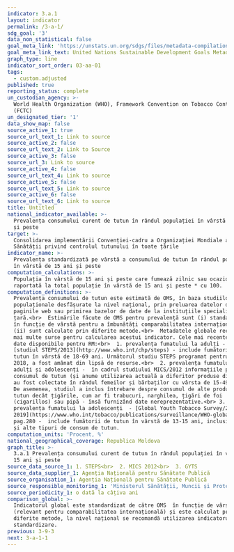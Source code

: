 ```yaml
---
indicator: 3.a.1
layout: indicator
permalink: /3-a-1/
sdg_goal: '3'
data_non_statistical: false
goal_meta_link: 'https://unstats.un.org/sdgs/files/metadata-compilation/Metadata-Goal-3.pdf'
goal_meta_link_text: United Nations Sustainable Development Goals Metadata (PDF 866 KB)
graph_type: line
indicator_sort_order: 03-aa-01
tags:
  - custom.adjusted
published: true
reporting_status: complete
un_custodian_agency: >-
  World Health Organization (WHO), Framework Convention on Tobacco Control
  (FCTC)
un_designated_tier: '1'
data_show_map: false
source_active_1: true
source_url_text_1: Link to source
source_active_2: false
source_url_text_2: Link to Source
source_active_3: false
source_url_3: Link to source
source_active_4: false
source_url_text_4: Link to source
source_active_5: false
source_url_text_5: Link to source
source_active_6: false
source_url_text_6: Link to source
title: Untitled
national_indicator_available: >-
  Prevalența consumului curent de tutun în rândul populației în vârstă de 15 ani
  și peste
target: >-
  Consolidarea implementării Convenției-cadru a Organizației Mondiale a
  Sănătății privind controlul tutunului în toate țările
indicator_name: >-
  Prevalența standardizată pe vârstă a consumului de tutun în rândul populației
  în vârstă de 15 ani și peste
computation_calculations: >-
  Populația în vârstă de 15 ani și peste care fumează zilnic sau ocazional
  raportată la total populație în vârstă de 15 ani și peste * cu 100.
computation_definitions: >-
  Prevalența consumului de tutun este estimată de OMS, în baza studiilor
  populaționale desfășurate la nivel național, prin preluarea datelor de pe
  paginile web sau primirea bazelor de date de la instituțiile specializate din
  țară.<br>  Estimările făcute de OMS pentru prevalență sunt (i) standardizate
  în funcție de vârstă pentru a îmbunătăți comparabilitatea internațională și
  (ii) sunt calculate prin diferite metode.<br>  Metadatele globale recomandă
  mai multe surse pentru calcularea acestui indicator. Cele mai recente surse de
  date disponibile pentru RM:<br>  1. prevalența fumatului la adulți - prin
  [studiul STEPS/2013](http://www.who.int/chp/steps) - include fumătorii de
  tutun în vârstă de 18-69 ani. Următorul studiu STEPS programat pentru anul
  2018, a fost amânat din lipsă de resurse.<br>  2. prevalența fumatului la
  adulți și adolescenți -  în cadrul studiului MICS/2012 informațiile privind
  consumul de tutun (și anume utilizarea actuală a diferitor produse din tutun)
  au fost colectate în rândul femeilor și bărbaților cu vârsta de 15-49 de ani.
  De asemenea, studiul a inclus întrebare despre consumul de alte produse din
  tutun decât țigările, cum ar fi trabucuri, narghilea, țigări de foi
  (cigarillos) sau pipă - însă furnizând date nereprezentative.<br> 3.
  prevalența fumatului la adolescenți  - [Global Youth Tobacco Survey/2013 și
  2019](https://www.who.int/tobacco/publications/surveillance/WHO-global-report-trends-prevalence-tobacco-smoking-annex-2.pdf?ua=1),
  pag.280 -  include fumătorii de tutun în vârstă de 13-15 ani, inclusiv fumatul
  și alte tipuri de consum de tutun.
computation_units: 'Procent, %'
national_geographical_coverage: Republica Moldova
graph_title: >-
  3.a.1 Prevalența consumului curent de tutun în rândul populației în vârstă de
  15 ani și peste
source_data_source_1: 1. STEPS<br>  2. MICS 2012<br>  3. GYTS
source_data_supplier_1: Agenția Națională pentru Sănătate Publică
source_organisation_1: Agenția Națională pentru Sănătate Publică
source_responsible_monitoring_1: 'Ministerul Sănătății, Muncii și Protecției Sociale'
source_periodicity_1: o dată la câțiva ani
comparison_global: >-
  Indicatorul global este standardizat de către OMS  în funcție de vârstă
  (relevant pentru comparabilitatea internațională) și este calculat prin
  diferite metode, la nivel național se recomandă utilizarea indicatorului fără
  standardizare.
previous: 3-9-3
next: 3-a-1-1
---
```

